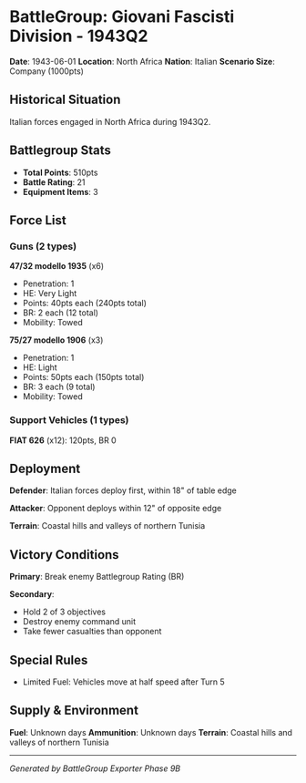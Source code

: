# BattleGroup: Giovani Fascisti Division - 1943Q2

**Date**: 1943-06-01
**Location**: North Africa
**Nation**: Italian
**Scenario Size**: Company (1000pts)

## Historical Situation

Italian forces engaged in North Africa during 1943Q2.

## Battlegroup Stats

- **Total Points**: 510pts
- **Battle Rating**: 21
- **Equipment Items**: 3

## Force List

### Guns (2 types)

**47/32 modello 1935** (x6)
- Penetration: 1
- HE: Very Light
- Points: 40pts each (240pts total)
- BR: 2 each (12 total)
- Mobility: Towed

**75/27 modello 1906** (x3)
- Penetration: 1
- HE: Light
- Points: 50pts each (150pts total)
- BR: 3 each (9 total)
- Mobility: Towed

### Support Vehicles (1 types)

**FIAT 626** (x12): 120pts, BR 0

## Deployment

**Defender**: Italian forces deploy first, within 18" of table edge

**Attacker**: Opponent deploys within 12" of opposite edge

**Terrain**: Coastal hills and valleys of northern Tunisia

## Victory Conditions

**Primary**: Break enemy Battlegroup Rating (BR)

**Secondary**:
- Hold 2 of 3 objectives
- Destroy enemy command unit
- Take fewer casualties than opponent

## Special Rules

- Limited Fuel: Vehicles move at half speed after Turn 5

## Supply & Environment

**Fuel**: Unknown days
**Ammunition**: Unknown days
**Terrain**: Coastal hills and valleys of northern Tunisia

---

*Generated by BattleGroup Exporter Phase 9B*
